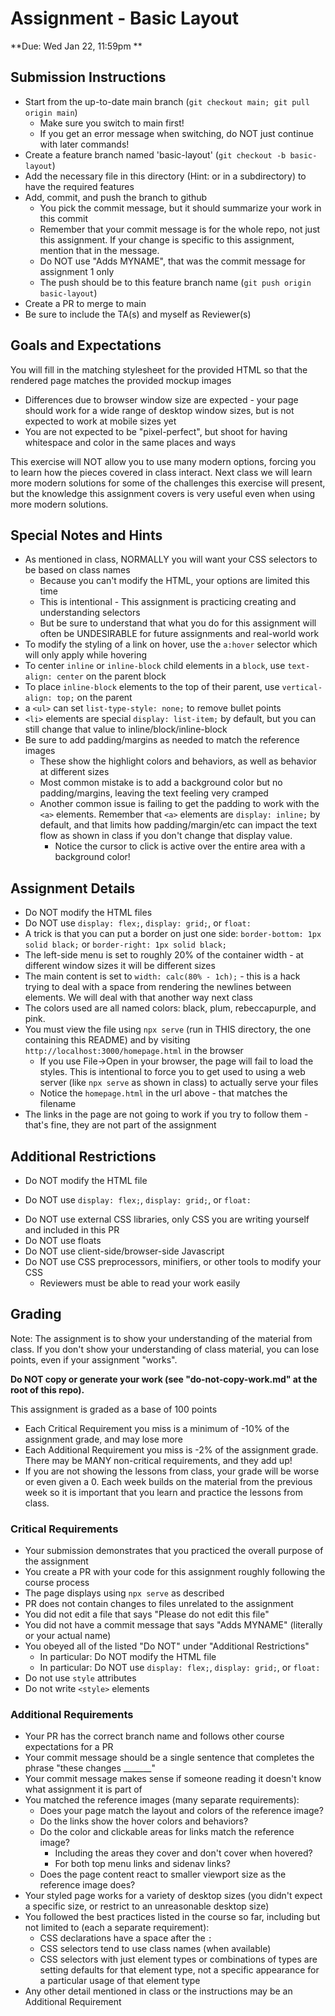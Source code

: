 # Assignment - Basic Layout

**Due: Wed Jan 22, 11:59pm ** 

## Submission Instructions

* Start from the up-to-date main branch (`git checkout main; git pull origin main`)
    - Make sure you switch to main first!  
    - If you get an error message when switching, do NOT just continue with later commands!
* Create a feature branch named 'basic-layout' (`git checkout -b basic-layout`)
* Add the necessary file in this directory (Hint: or in a subdirectory) to have the required features
* Add, commit, and push the branch to github
    - You pick the commit message, but it should summarize your work in this commit
    - Remember that your commit message is for the whole repo, not just this assignment.  If your change is specific to this assignment, mention that in the message.
    - Do NOT use "Adds MYNAME", that was the commit message for assignment 1 only
    - The push should be to this feature branch name (`git push origin basic-layout`) 
* Create a PR to merge to main
* Be sure to include the TA(s) and myself as Reviewer(s)

## Goals and Expectations

You will fill in the matching stylesheet for the provided HTML so that the rendered page matches the provided mockup images
- Differences due to browser window size are expected - your page should work for a wide range of desktop window sizes, but is not expected to work at mobile sizes yet
- You are not expected to be "pixel-perfect", but shoot for having whitespace and color in the same places and ways

This exercise will NOT allow you to use many modern options, forcing you to learn how the pieces covered in class interact.  Next class we will learn more modern solutions for some of the challenges this exercise will present, but the knowledge this assignment covers is very useful even when using more modern solutions.

## Special Notes and Hints

- As mentioned in class, NORMALLY you will want your CSS selectors to be based on class names
    - Because you can't modify the HTML, your options are limited this time
    - This is intentional - This assignment is practicing creating and understanding selectors
    - But be sure to understand that what you do for this assignment will often be UNDESIRABLE for future assignments and real-world work
- To modify the styling of a link on hover, use the `a:hover` selector which will only apply while hovering
- To center `inline` or `inline-block` child elements in a `block`, use `text-align: center` on the parent block
- To place `inline-block` elements to the top of their parent, use `vertical-align: top;` on the parent
- a `<ul>` can set `list-type-style: none;` to remove bullet points
- `<li>` elements are special `display: list-item;` by default, but you can still change that value to inline/block/inline-block
- Be sure to add padding/margins as needed to match the reference images
    - These show the highlight colors and behaviors, as well as behavior at different sizes
    - Most common mistake is to add a background color but no padding/margins, leaving the text feeling very cramped
    - Another common issue is failing to get the padding to work with the `<a>` elements.  Remember that `<a>` elements are `display: inline;` by default, and that limits how padding/margin/etc can impact the text flow as shown in class if you don't change that display value.
        - Notice the cursor to click is active over the entire area with a background color!

## Assignment Details

- Do NOT modify the HTML files
- Do NOT use `display: flex;`, `display: grid;`, or `float:`
- A trick is that you can put a border on just one side: `border-bottom: 1px solid black;` or `border-right: 1px solid black;`
- The left-side menu is set to roughly 20% of the container width - at different window sizes it will be different sizes
- The main content is set to `width: calc(80% - 1ch);` - this is a hack trying to deal with a space from rendering the newlines between elements.  We will deal with that another way next class
- The colors used are all named colors: black, plum, rebeccapurple, and pink. 
- You must view the file using `npx serve` (run in THIS directory, the one containing this README) and by visiting `http://localhost:3000/homepage.html` in the browser
    - If you use File->Open in your browser, the page will fail to load the styles.  This is intentional to force you to get used to using a web server (like `npx serve` as shown in class) to actually serve your files
    - Notice the `homepage.html` in the url above - that matches the filename
- The links in the page are not going to work if you try to follow them - that's fine, they are not part of the assignment

## Additional Restrictions
* Do NOT modify the HTML file
- Do NOT use `display: flex;`, `display: grid;`, or `float:`
* Do NOT use external CSS libraries, only CSS you are writing yourself and included in this PR
* Do NOT use floats
* Do NOT use client-side/browser-side Javascript
* Do NOT use CSS preprocessors, minifiers, or other tools to modify your CSS
  * Reviewers must be able to read your work easily

## Grading

Note: The assignment is to show your understanding of the material from class.  If you don't show your understanding of class material, you can lose points, even if your assignment "works".  

**Do NOT copy or generate your work (see "do-not-copy-work.md" at the root of this repo).**

This assignment is graded as a base of 100 points
- Each Critical Requirement you miss is a minimum of -10% of the assignment grade, and may lose more
- Each Additional Requirement you miss is -2% of the assignment grade.  There may be MANY non-critical requirements, and they add up!
- If you are not showing the lessons from class, your grade will be worse or even given a 0. Each week builds on the material from the previous week so it is important that you learn and practice the lessons from class.

### Critical Requirements
- Your submission demonstrates that you practiced the overall purpose of the assignment
- You create a PR with your code for this assignment roughly following the course process
- The page displays using `npx serve` as described
- PR does not contain changes to files unrelated to the assignment
- You did not edit a file that says "Please do not edit this file"
- You did not have a commit message that says "Adds MYNAME" (literally or your actual name)
- You obeyed all of the listed "Do NOT" under "Additional Restrictions"
  - In particular: Do NOT modify the HTML file
  - In particular: Do NOT use `display: flex;`, `display: grid;`, or `float:`
- Do not use `style` attributes
- Do not write `<style>` elements

### Additional Requirements
- Your PR has the correct branch name and follows other course expectations for a PR
- Your commit message should be a single sentence that completes the phrase "these changes _______"
- Your commit message makes sense if someone reading it doesn't know what assignment it is part of
- You matched the reference images (many separate requirements):
    - Does your page match the layout and colors of the reference image?
    - Do the links show the hover colors and behaviors?
    - Do the color and clickable areas for links match the reference image?
        - Including the areas they cover and don't cover when hovered?
        - For both top menu links and sidenav links?
    - Does the page content react to smaller viewport size as the reference image does?
- Your styled page works for a variety of desktop sizes (you didn't expect a specific size, or restrict to an unreasonable desktop size)
- You followed the best practices listed in the course so far, including but not limited to (each a separate requirement):
  - CSS declarations have a space after the `:`
  - CSS selectors tend to use class names (when available)
  - CSS selectors with just element types or combinations of types are setting defaults for that element type, not a specific appearance for a particular usage of that element type
- Any other detail mentioned in class or the instructions may be an Additional Requirement

